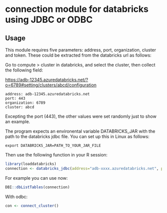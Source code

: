 # connection module for databricks using JDBC or ODBC

## Usage

This module requires five parameters: address, port, organization, cluster and token. These could be extracted from the databricks url as follows:

Go to compute > cluster in databricks, and select the cluster, then collect the following field:

https://adb-12345.azuredatabricks.net/?o=6789#setting/clusters/abcd/configuration


```
address: adb-12345.azuredatabricks.net
port: 443
organization: 6789
cluster: abcd
```

Excepting the port (443), the other values were set randomly just to show an example.


The program expects an environental variable DATABRICKS_JAR with the path to the databricks jdbc file. You can set up this in Linux as follows:

```console
export DATABRICKS_JAR=PATH_TO_YOUR_JAR_FILE
```


Then use the following function in your R session:


```r
library(loaddatabricks)
connection <- databricks_jdbc(address="adb-xxxx.azuredatabricks.net", port = "443", organization = "xxxx", cluster = "xxxx", token="xxxx")
```


For example you can use now:

```r
DBI::dbListTables(connection)
```


With odbc:
```r
con <- connect_cluster()
```

